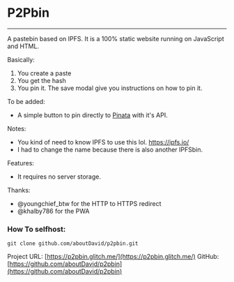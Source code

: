 # P2Pbin
***
A pastebin based on IPFS. It is a 100% static website running on JavaScript and HTML.

Basically:
1. You create a paste
2. You get the hash
3. You pin it. The save modal give you instructions on how to pin it.

To be added: 
- A simple button to pin directly to [Pinata](https://pinata.cloud) with it's API.

Notes: 
- You kind of need to know IPFS to use this lol. https://ipfs.io/
- I had to change the name because there is also another IPFSbin.


Features:
- It requires no server storage.
 
Thanks:
- @youngchief_btw for the HTTP to HTTPS redirect
- @khalby786 for the PWA


### How To selfhost:
```
git clone github.com/aboutDavid/p2pbin.git

```
Project URL: [https://p2pbin.glitch.me/](https://p2pbin.glitch.me/)
GitHub: [https://github.com/aboutDavid/p2pbin](https://github.com/aboutDavid/p2pbin)
